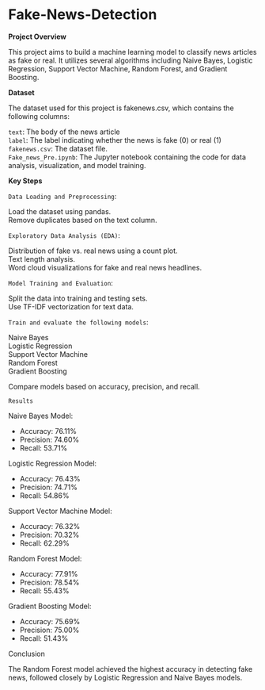 # Fake-News-Detection  
  
**Project Overview**  
  
This project aims to build a machine learning model to classify news articles as fake or real. It utilizes several algorithms including Naive Bayes, Logistic Regression, Support Vector Machine, Random Forest, and Gradient Boosting.  

  
**Dataset**  
  
The dataset used for this project is fakenews.csv, which contains the following columns:   
  
  
`text`: The body of the news article  
`label`: The label indicating whether the news is fake (0) or real (1)  
`fakenews.csv`: The dataset file.  
`Fake_news_Pre.ipynb`: The Jupyter notebook containing the code for data analysis, visualization, and model training.  

**Key Steps**  

`Data Loading and Preprocessing`:

Load the dataset using pandas.  
Remove duplicates based on the text column.  

`Exploratory Data Analysis (EDA)`:  


Distribution of fake vs. real news using a count plot.  
Text length analysis.  
Word cloud visualizations for fake and real news headlines.

`Model Training and Evaluation`:  
  
Split the data into training and testing sets.  
Use TF-IDF vectorization for text data.  

`Train and evaluate the following models`:
  
Naive Bayes  
Logistic Regression  
Support Vector Machine  
Random Forest  
Gradient Boosting  
  
Compare models based on accuracy, precision, and recall.  

`Results`
  
Naive Bayes Model:  
  
- Accuracy: 76.11%
- Precision: 74.60%
- Recall: 53.71%
  
Logistic Regression Model:  
  
- Accuracy: 76.43%
- Precision: 74.71%
- Recall: 54.86%
    
Support Vector Machine Model:  
  
- Accuracy: 76.32%
- Precision: 70.32%
- Recall: 62.29%
  
Random Forest Model:  
  
- Accuracy: 77.91%
- Precision: 78.54%
- Recall: 55.43%
  
Gradient Boosting Model:  
  
- Accuracy: 75.69%
- Precision: 75.00%
- Recall: 51.43%
  
Conclusion  

The Random Forest model achieved the highest accuracy in detecting fake news, followed closely by Logistic Regression and Naive Bayes models.
